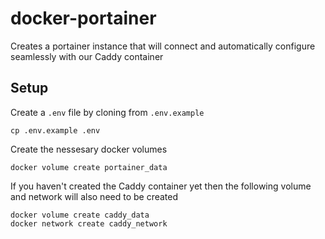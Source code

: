 # docker-portainer

Creates a portainer instance that will connect and automatically configure seamlessly with our Caddy container

## Setup

Create a `.env` file by cloning from `.env.example`

```
cp .env.example .env
```

Create the nessesary docker volumes

```
docker volume create portainer_data
```

If you haven't created the Caddy container yet then the following volume and network will also need to be created

```
docker volume create caddy_data
docker network create caddy_network
```
